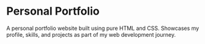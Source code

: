 # Personal Portfolio
A personal portfolio website built using pure HTML and CSS. Showcases my profile, skills, and projects as part of my web development journey.
